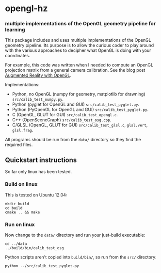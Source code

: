 # opengl-hz

### multiple implementations of the OpenGL geometry pipeline for learning

This package includes and uses multiple implementations of the OpenGL
geometry pipeline. Its purpose is to allow the curious coder to play
around with the various approaches to decipher what OpenGL is doing
with your coordinates.

For example, this code was written when I needed to compute an OpenGL
projection matrix from a general camera calibration. See the blog post
[Augmented Reality with
OpenGL](http://strawlab.org/2011/11/05/augmented-reality-with-OpenGL/).

Implementations:

 * Python, no OpenGL (numpy for geometry, matplotlib for drawning) `src/calib_test_numpy.py`.
 * Python (pyglet for OpenGL and GUI) `src/calib_test_pyglet.py`.
 * Python (PyOpenGL for OpenGL and GUI) `src/calib_test_pyglet.py`.
 * C (OpenGL, GLUT for GUI) `src/calib_test_opengl.c`.
 * C++ (OpenSceneGraph) `src/calib_test_osg.cpp`.
 * C/GLSL (OpenGL, GLUT for GUI) `src/calib_test_glsl.c`, `glsl.vert`, `glsl.frag`.

All programs should be run from the `data/` directory so they find
the required files.

## Quickstart instructions

So far only linux has been tested.

### Build on linux

This is tested on Ubuntu 12.04:

    mkdir build
    cd build
    cmake .. && make

### Run on linux

Now change to the `data/` directory and run your just-build
executable:

    cd ../data
    ../build/bin/calib_test_osg

Python scripts aren't copied into `build/bin/`, so run from the
`src/` directory:

    python ../src/calib_test_pyglet.py
